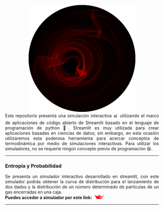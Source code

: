 <div align="center"><img src='https://github.com/wavallejol/Streamlit_Entropy/blob/main/fig3.png' width = "350" height = "350" /> </a></div> 

<div align="justify">Este repositorio presenta una simulación interactiva 📊 utilizando el marco de aplicaciones de código abierto de Streamlit basado en el lenguaje de programación de python 🐍. Streamlit es muy utilizada para crear aplicaciones basadas en ciencias de datos; sin embargo, en esta ocasión utilizaremos esta poderosa herramienta para acercar conceptos de termodinámica por medio de simulaciones interactivas. Para utilizar los simuladores, no se requerie ningún concepto previo de programación 😆.</div>
   <hr size="4" width="100%" color="red"> 

<div <p><H3><b>Entropía y Probabilidad</b></div> 
  <div align="justify">Se presenta un simulador interactivo desarrollado en streamlit, con este simulador podrás obtener la curva de distribución para el lanzamiento de dos dados y la distribución de un número determinado de particulas de un gas encerradas en una caja.</div>
 <div <H4><b> Puedes acceder a simulador por este link: </b> <a href="https://wavallejol-streamlit-entropy-entropy-7g8vin.streamlit.app/"> <img src='https://github.com/wavallejol/streamlit/blob/main/icon.png'width = "40" height = "15" /> </a></div>
  <hr size="4" width="100%" color="red">
